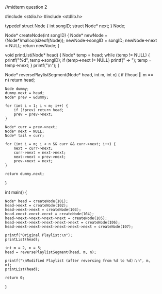 //midterm question 2

#include <stdio.h>
#include <stdlib.h>

typedef struct Node {
    int songID;
    struct Node* next;
} Node;

Node* createNode(int songID) {
    Node* newNode = (Node*)malloc(sizeof(Node));
    newNode->songID = songID;
    newNode->next = NULL;
    return newNode;
}

void printList(Node* head) {
    Node* temp = head;
    while (temp != NULL) {
        printf("%d", temp->songID);
        if (temp->next != NULL)
            printf(" -> ");
        temp = temp->next;
    }
    printf("\n");
}

Node* reversePlaylistSegment(Node* head, int m, int n) {
    if (!head || m == n) return head;

    Node dummy;
    dummy.next = head;
    Node* prev = &dummy;

    for (int i = 1; i < m; i++) {
        if (!prev) return head;
        prev = prev->next;
    }

    Node* curr = prev->next;
    Node* next = NULL;
    Node* tail = curr; 

    for (int i = m; i < n && curr && curr->next; i++) {
        next = curr->next;
        curr->next = next->next;
        next->next = prev->next;
        prev->next = next;
    }

    return dummy.next;
}

int main() {

    Node* head = createNode(101);
    head->next = createNode(102);
    head->next->next = createNode(103);
    head->next->next->next = createNode(104);
    head->next->next->next->next = createNode(105);
    head->next->next->next->next->next = createNode(106);
    head->next->next->next->next->next->next = createNode(107);

    printf("Original Playlist:\n");
    printList(head);

    int m = 2, n = 5;
    head = reversePlaylistSegment(head, m, n);

    printf("\nModified Playlist (after reversing from %d to %d):\n", m, n);
    printList(head);

    return 0;
}
